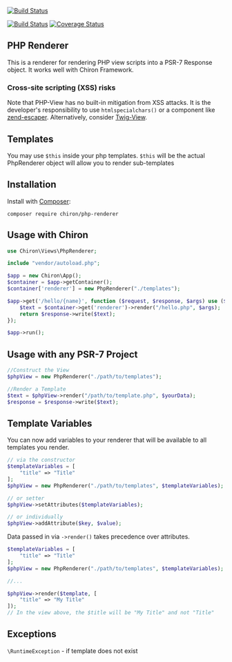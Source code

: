 [![Build Status](https://travis-ci.org/ncou/Chiron-PhpRenderer.svg?branch=master)](https://travis-ci.org/ncou/Chiron-PhpRenderer)

[![Build Status](https://secure.travis-ci.org/zendframework/zend-view.svg?branch=master)](https://secure.travis-ci.org/zendframework/zend-view)
[![Coverage Status](https://coveralls.io/repos/zendframework/zend-view/badge.svg?branch=master)](https://coveralls.io/r/zendframework/zend-view?branch=master)

## PHP Renderer

This is a renderer for rendering PHP view scripts into a PSR-7 Response object. It works well with Chiron Framework.


### Cross-site scripting (XSS) risks

Note that PHP-View has no built-in mitigation from XSS attacks. It is the developer's responsibility to use `htmlspecialchars()` or a component like [zend-escaper](https://github.com/zendframework/zend-escaper). Alternatively, consider  [Twig-View](https://github.com/slimphp/Twig-View).



## Templates
You may use `$this` inside your php templates. `$this` will be the actual PhpRenderer object will allow you to render sub-templates

## Installation

Install with [Composer](http://getcomposer.org):

    composer require chiron/php-renderer


## Usage with Chiron

```php
use Chiron\Views\PhpRenderer;

include "vendor/autoload.php";

$app = new Chiron\App();
$container = $app->getContainer();
$container['renderer'] = new PhpRenderer("./templates");

$app->get('/hello/{name}', function ($request, $response, $args) use ($container) {
    $text = $container->get('renderer')->render("/hello.php", $args);
    return $response->write($text);
});

$app->run();
```

## Usage with any PSR-7 Project
```php
//Construct the View
$phpView = new PhpRenderer("./path/to/templates");

//Render a Template
$text = $phpView->render("/path/to/template.php", $yourData);
$response = $response->write($text);
```

## Template Variables

You can now add variables to your renderer that will be available to all templates you render.

```php
// via the constructor
$templateVariables = [
    "title" => "Title"
];
$phpView = new PhpRenderer("./path/to/templates", $templateVariables);

// or setter
$phpView->setAttributes($templateVariables);

// or individually
$phpView->addAttribute($key, $value);
```

Data passed in via `->render()` takes precedence over attributes.
```php
$templateVariables = [
    "title" => "Title"
];
$phpView = new PhpRenderer("./path/to/templates", $templateVariables);

//...

$phpView->render($template, [
    "title" => "My Title"
]);
// In the view above, the $title will be "My Title" and not "Title"
```

## Exceptions
`\RuntimeException` - if template does not exist
